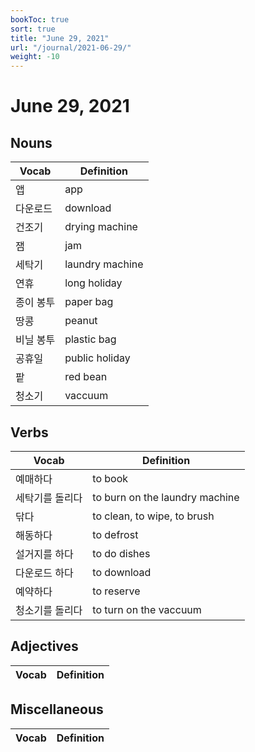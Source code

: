 ```yaml
---
bookToc: true
sort: true
title: "June 29, 2021"
url: "/journal/2021-06-29/"
weight: -10
---
```


# June 29, 2021

## Nouns

| Vocab     | Definition      |
| --------- | --------------- |
| 앱        | app             |
| 다운로드  | download        |
| 건조기    | drying machine  |
| 잼        | jam             |
| 세탁기    | laundry machine |
| 연휴      | long holiday    |
| 종이 봉투 | paper bag       |
| 땅콩      | peanut          |
| 비닐 봉투 | plastic bag     |
| 공휴일    | public holiday  |
| 팥        | red bean        |
| 청소기    | vaccuum         |


## Verbs

| Vocab           | Definition                     |
| --------------- | ------------------------------ |
| 예매하다        | to book                        |
| 세탁기를 돌리다 | to burn on the laundry machine |
| 닦다            | to clean, to wipe, to brush    |
| 해동하다        | to defrost                     |
| 설거지를 하다   | to do dishes                   |
| 다운로드 하다   | to download                    |
| 예약하다        | to reserve                     |
| 청소기를 돌리다 | to turn on the vaccuum         |

## Adjectives

| Vocab | Definition |
| ----- | ---------- |


## Miscellaneous

| Vocab | Definition |
| ----- | ---------- |

